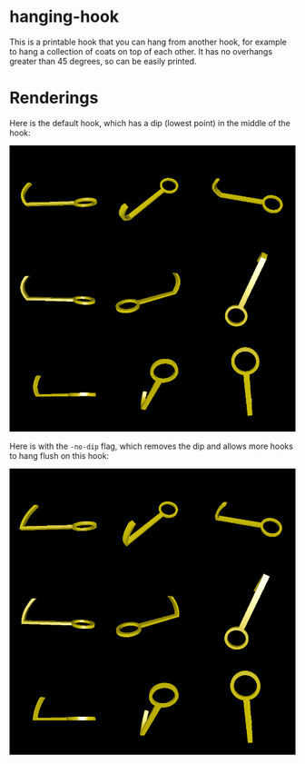 # hanging-hook

This is a printable hook that you can hang from another hook, for example to hang a collection of coats on top of each other. It has no overhangs greater than 45 degrees, so can be easily printed.

# Renderings

Here is the default hook, which has a dip (lowest point) in the middle of the hook:

![Rendering of the hook with a dip in the middle](rendering_dip.png)

Here is with the `-no-dip` flag, which removes the dip and allows more hooks to hang flush on this hook:

![Rendering of the hook with the lowest point flush against the hanging part](rendering_no_dip.png)
